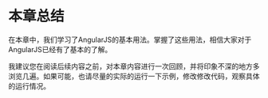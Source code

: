 # 本章总结

在本章中，我们学习了AngularJS的基本用法。掌握了这些用法，相信大家对于AngularJS已经有了基本的了解。

我建议您在阅读后续内容之前，对本章内容进行一次回顾，并将印象不深的地方多浏览几遍。如果可能，也请尽量的实际的运行一下示例，修改修改代码，观察具体的运行情况。
